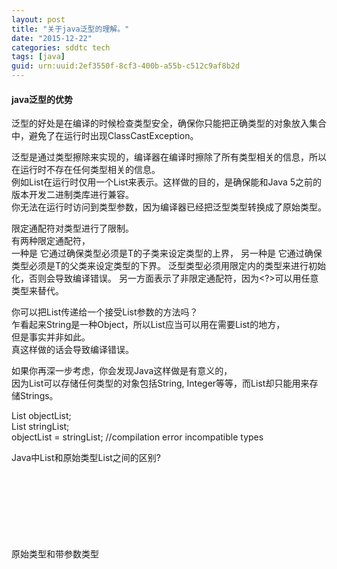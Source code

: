 ```yaml
---
layout: post
title: "关于java泛型的理解。"
date: "2015-12-22"
categories: sddtc tech
tags: [java]
guid: urn:uuid:2ef3550f-8cf3-400b-a55b-c512c9af8b2d
---
```


#### java泛型的优势  

泛型的好处是在编译的时候检查类型安全，确保你只能把正确类型的对象放入集合中，避免了在运行时出现ClassCastException。    

泛型是通过类型擦除来实现的，编译器在编译时擦除了所有类型相关的信息，所以在运行时不存在任何类型相关的信息。  
例如List<String>在运行时仅用一个List来表示。这样做的目的，是确保能和Java 5之前的版本开发二进制类库进行兼容。  
你无法在运行时访问到类型参数，因为编译器已经把泛型类型转换成了原始类型。  

限定通配符对类型进行了限制。  
有两种限定通配符，  
一种是<? extends T> 它通过确保类型必须是T的子类来设定类型的上界，  
另一种是<? super T> 它通过确保类型必须是T的父类来设定类型的下界。   
泛型类型必须用限定内的类型来进行初始化，否则会导致编译错误。   
另一方面<?>表示了非限定通配符，因为<?>可以用任意类型来替代。   

你可以把List<String>传递给一个接受List<Object>参数的方法吗？   
乍看起来String是一种Object，所以List<String>应当可以用在需要List<Object>的地方，  
但是事实并非如此。  
真这样做的话会导致编译错误。  

如果你再深一步考虑，你会发现Java这样做是有意义的，  
因为List<Object>可以存储任何类型的对象包括String, Integer等等，而List<String>却只能用来存储Strings。  

List<Object> objectList;  
List<String> stringList;     
objectList = stringList;  //compilation error incompatible types  

Java中List<Object>和原始类型List之间的区别?    
原始类型和带参数类型<Object>之间的主要区别是，  
在编译时编译器不会对原始类型进行类型安全检查，却会对带参数的类型进行检查，  
通过使用Object作为类型，可以告知编译器该方法可以接受任何类型的对象，比如String或Integer。  
它们之间的第二点区别是，你可以把任何带参数的类型传递给原始类型List，但却不能把List<String>传递给接受List<Object>的方法，因为会产生变异错误。  
